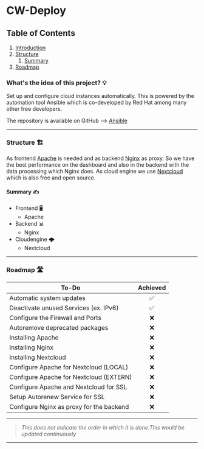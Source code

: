 # CW-Deploy

## Table of Contents

1. [Introduction](#introduction)
2. [Structure](#structure)
    1. [Summary](#summary)
3. [Roadmap](#roadmap)

<div id='introduction'/>

### What's the idea of this project? 💡

Set up and configure cloud instances automatically. This is powered by the automation tool Ansible which is co-developed by Red Hat among many other free developers.

The repository is available on GitHub --> [Ansible](https://github.com/ansible/ansible)

---
<div id='structure'/>

### Structure 🏗️

As frontend [Apache](https://apache.org/) is needed and as backend [Nginx](https://nginx.org/en/) as proxy. So we have the best performance on the dashboard and also in the backend with the data processing which Nginx does. As cloud engine we use [Nextcloud](https://nextcloud.com/) which is also free and open source.

<div id='summary'/>

#### Summary ✍️

- Frontend 🖥️
  - Apache
- Backend 📊
  - Nginx
- Cloudengine 🌩️
  - Nextcloud

---

<div id='roadmap'/>

### Roadmap 🛣️

| To-Do                                    | Achieved |
|------------------------------------------|:--------:|
| Automatic system updates                 | ✅       |
| Deactivate unused Services (ex. IPv6)    | ✅       |
| Configure the Firewall and Ports         | ❌       |
| Autoremove deprecated packages           | ❌       |
| Installing Apache                        | ❌       |
| Installing Nginx                         | ❌       |
| Installing Nextcloud                     | ❌       |
| Configure Apache for Nextcloud (LOCAL)   | ❌       |
| Configure Apache for Nextcloud (EXTERN)  | ❌       |
| Configure Apache and Nextcloud for SSL   | ❌       |
| Setup Autorenew Service for SSL          | ❌       |
| Configure Nginx as proxy for the backend | ❌       |

---

> *This does not indicate the order in which it is done.This would be updated continuously*

---
